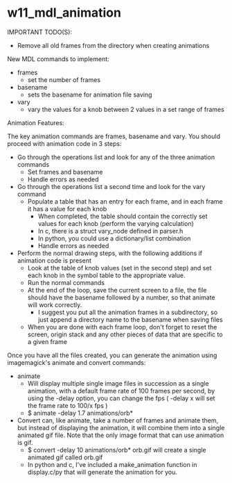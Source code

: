 # w11\_mdl\_animation

IMPORTANT TODO(S):
* Remove all old frames from the directory when creating animations

New MDL commands to implement:
* frames
  * set the number of frames
* basename
  * sets the basename for animation file saving
* vary
  * vary the values for a knob between 2 values in a set range of frames

Animation Features:

The key animation commands are frames, basename and vary. You should proceed with animation code in 3 steps:
* Go through the operations list and look for any of the three animation commands
  * Set frames and basename
  * Handle errors as needed
* Go through the operations list a second time and look for the vary command
  * Populate a table that has an entry for each frame, and in each frame it has a value for each knob
    * When completed, the table should contain the correctly set values for each knob (perform the varying calculation)
    * In c, there is a struct vary\_node defined in parser.h
    * In python, you could use a dictionary/list combination
    * Handle errors as needed
* Perform the normal drawing steps, with the following additions if animation code is present
  * Look at the table of knob values (set in the second step) and set each knob in the symbol table to the appropriate value.
  * Run the normal commands
  * At the end of the loop, save the current screen to a file, the file should have the basename followed by a number, so that animate will work correctly.
    * I suggest you put all the animation frames in a subdirectory, so just append a directory name to the basename when saving files
  * When you are done with each frame loop, don't forget to reset the screen, origin stack and any other pieces of data that are specific to a given frame

Once you have all the files created, you can generate the animation using imagemagick's animate and convert commands:
* animate
  * Will display multiple single image files in succession as a single animation, with a default frame rate of 100 frames per second, by using the -delay option, you can change the fps ( -delay x will set the frame rate to 100/x fps )
  * $ animate -delay 1.7 animations/orb\*
* Convert can, like animate, take a number of frames and animate them, but instead of displaying the animation, it will combine them into a single animated gif file. Note that the only image format that can use animation is gif.
  * $ convert -delay 10 animations/orb* orb.gif will create a single animated gif called orb.gif
  * In python and c, I've included a make\_animation function in display.c/py that will generate the animation for you.
